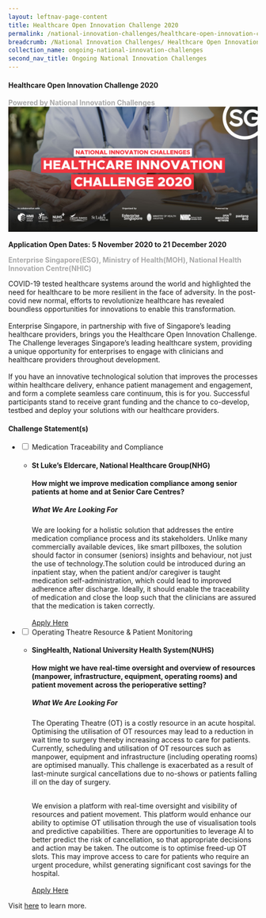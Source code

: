 ```yaml
---
layout: leftnav-page-content
title: Healthcare Open Innovation Challenge 2020
permalink: /national-innovation-challenges/healthcare-open-innovation-challenge-2020
breadcrumb: /National Innovation Challenges/ Healthcare Open Innovation Challenge 2020
collection_name: ongoing-national-innovation-challenges
second_nav_title: Ongoing National Innovation Challenges
---
```

    
#### Healthcare Open Innovation Challenge 2020

<font color="#a9a9a9"><b>Powered by National Innovation Challenges</b></font>
[![3](/images/healthcare-open-innovation-challenge.jpg)](https://www.healthcarechallenge.sg?utm_source=openinnovationnetwork.sg&utm_medium=referral)

**Application Open Dates: 5 November 2020 to 21 December 2020**<br>

<font color=" #a9a9a9"><b>Enterprise Singapore(ESG), Ministry of Health(MOH), National Health Innovation Centre(NHIC)</b></font>

COVID-19 tested healthcare systems around the world and highlighted the need for healthcare to be more resilient in the face of adversity. In the post-covid new normal, efforts to revolutionize healthcare has revealed boundless opportunities for innovations to enable this transformation.<br><br>
Enterprise Singapore, in partnership with five of Singapore’s leading healthcare providers, brings you the Healthcare Open Innovation Challenge. The Challenge leverages Singapore’s leading healthcare system, providing a unique opportunity for enterprises to engage with clinicians and healthcare providers throughout development.<br><br>
If you have an innovative technological solution that improves the processes within healthcare delivery, enhance patient management and engagement, and form a complete seamless care continuum, this is for you. Successful participants stand to receive grant funding and the chance to co-develop, testbed and deploy your solutions with our healthcare providers.
<div id="wrapper">
    <h4> Challenge Statement(s)</h4>
<ul>

  <li>
    <input type="checkbox" id="list-item-1" class="toggle">
    <label for="list-item-1" class="lbl-toggle">Medication Traceability and Compliance</label>
      <ul>
        <li><b><h4>St Luke’s Eldercare, National Healthcare Group(NHG)</h4>How might we improve medication compliance among senior patients at home and at Senior Care Centres?</b>
<h5>What We Are Looking For</h5>
We are looking for a holistic solution that addresses the entire medication compliance process and its stakeholders. Unlike many commercially available devices, like smart pillboxes, the solution should factor in consumer (seniors) insights and behaviour, not just the use of technology.The solution could be introduced during an inpatient stay, when the patient and/or caregiver is taught medication self-administration, which could lead to improved adherence after discharge. Ideally, it should enable the traceability of medication and close the loop such that the clinicians are assured that the medication is taken correctly.
<br><br>
<a href="https://www.openinnovationnetwork.sg?utm_source=openinnovationnetwork.sg&utm_medium=referral" target="_blank" >Apply Here</a>
        </li>
      </ul>
    </li>
  
  <li>
    <input type="checkbox" id="list-item-2" class="toggle">
    <label for="list-item-2" class="lbl-toggle">Operating Theatre Resource & Patient Monitoring</label>
      <ul>
        <li><b><h4>SingHealth, National University Health System(NUHS)</h4>How might we have real-time oversight and overview of resources (manpower, infrastructure, equipment, operating rooms) and patient movement across the perioperative setting?</b>
<h5>What We Are Looking For</h5>
The Operating Theatre (OT) is a costly resource in an acute hospital. Optimising the utilisation of OT resources may lead to a reduction in wait time to surgery thereby increasing access to care for patients. Currently, scheduling and utilisation of OT resources such as manpower, equipment and infrastructure (including operating rooms) are optimised manually. This challenge is exacerbated as a result of last-minute surgical cancellations due to no-shows or patients falling ill on the day of surgery.<br><br>
 
We envision a platform with real-time oversight and visibility of resources and patient movement.  This platform would enhance our ability to optimise OT utilisation through the use of visualisation tools and predictive capabilities. There are opportunities to leverage AI to better predict the risk of cancellation, so that appropriate decisions and action may be taken. The outcome is to optimise freed-up OT slots.  This may improve access to care for patients who require an urgent procedure, whilst generating significant cost savings for the hospital.
<br><br>
<a href="https://www.openinnovationnetwork.sg?utm_source=openinnovationnetwork.sg&utm_medium=referral" target="_blank" >Apply Here</a>
        </li>
      </ul>
    </li>
  
</ul>
</div>


Visit <a href="https://www.healthcarechallenge.sg?utm_source=openinnovationnetwork.sg&utm_medium=referral" target="_blank" >here</a> to learn more.

